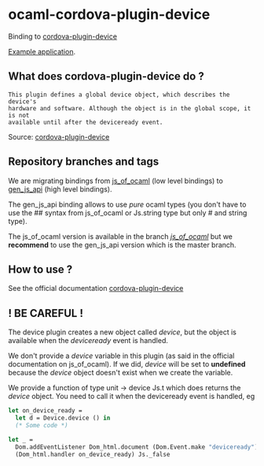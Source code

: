 # ocaml-cordova-plugin-device

Binding to
[cordova-plugin-device](https://github.com/apache/cordova-plugin-device)

[Example
application](https://github.com/dannywillems/ocaml-cordova-plugin-device-example).

## What does cordova-plugin-device do ?

```
This plugin defines a global device object, which describes the device's
hardware and software. Although the object is in the global scope, it is not
available until after the deviceready event.
```

Source: [cordova-plugin-device](https://github.com/apache/cordova-plugin-device)

## Repository branches and tags

We are migrating bindings from
[js_of_ocaml](https://github.com/ocsigen/js_of_ocaml) (low level bindings) to
[gen_js_api](https://github.com/lexifi/gen_js_api) (high level bindings).

The gen_js_api binding allows to use *pure* ocaml types (you don't have to use
the ## syntax from js_of_ocaml or Js.string type but only # and string type).

The js_of_ocaml version is available in the branch
[*js_of_ocaml*](https://github.com/dannywillems/ocaml-cordova-plugin-device/tree/js_of_ocaml)
but we **recommend** to use the gen_js_api version which is the master branch.

## How to use ?

See the official documentation
[cordova-plugin-device](https://github.com/apache/cordova-plugin-device)

## ! BE CAREFUL !

The device plugin creates a new object called *device*, but the object is
available when the *deviceready* event is handled.

We don't provide a *device* variable in this plugin (as said in the official
documentation on js_of_ocaml). If we did, *device* will be set to **undefined**
because the *device* object doesn't exist when we create the variable.

We provide a function of type unit -> device Js.t which does returns the
*device* object. You need to call it when the deviceready event is handled, eg

```OCaml
let on_device_ready =
  let d = Device.device () in
  (* Some code *)

let _ =
  Dom.addEventListener Dom_html.document (Dom.Event.make "deviceready")
  (Dom_html.handler on_device_ready) Js._false
```
